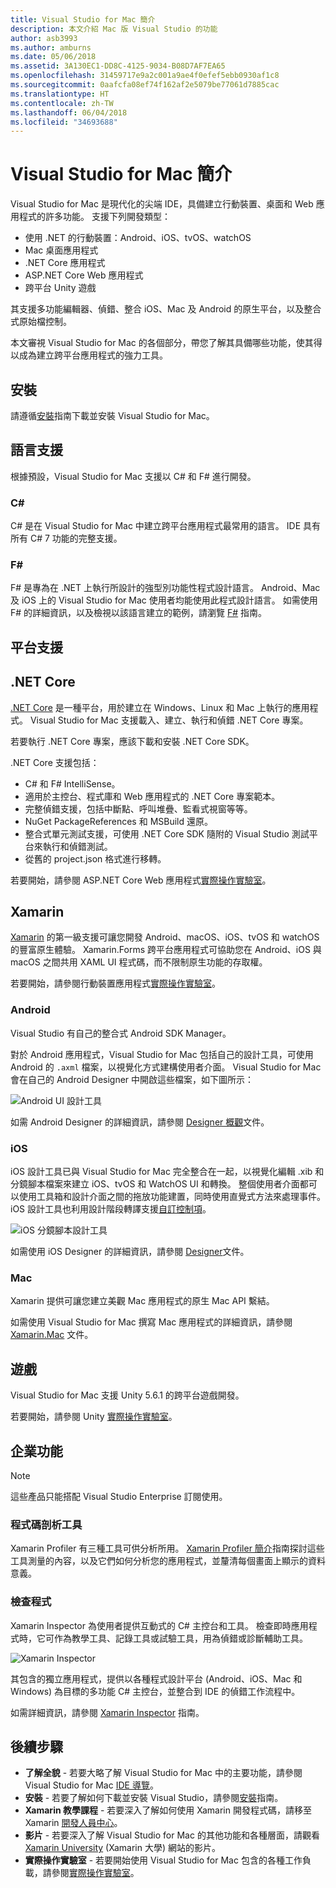 ```yaml
---
title: Visual Studio for Mac 簡介
description: 本文介紹 Mac 版 Visual Studio 的功能
author: asb3993
ms.author: amburns
ms.date: 05/06/2018
ms.assetid: 3A130EC1-DD8C-4125-9034-B08D7AF7EA65
ms.openlocfilehash: 31459717e9a2c001a9ae4f0efef5ebb0930af1c8
ms.sourcegitcommit: 0aafcfa08ef74f162af2e5079be77061d7885cac
ms.translationtype: HT
ms.contentlocale: zh-TW
ms.lasthandoff: 06/04/2018
ms.locfileid: "34693688"
---
```

# <a name="introducing-visual-studio-for-mac"></a>Visual Studio for Mac 簡介

Visual Studio for Mac 是現代化的尖端 IDE，具備建立行動裝置、桌面和 Web 應用程式的許多功能。 支援下列開發類型：

* 使用 .NET 的行動裝置：Android、iOS、tvOS、watchOS
* Mac 桌面應用程式
* .NET Core 應用程式
* ASP.NET Core Web 應用程式
* 跨平台 Unity 遊戲

其支援多功能編輯器、偵錯、整合 iOS、Mac 及 Android 的原生平台，以及整合式原始檔控制。

本文審視 Visual Studio for Mac 的各個部分，帶您了解其具備哪些功能，使其得以成為建立跨平台應用程式的強力工具。

## <a name="installation"></a>安裝

請遵循[安裝](installation.md)指南下載並安裝 Visual Studio for Mac。

## <a name="language-support"></a>語言支援

根據預設，Visual Studio for Mac 支援以 C# 和 F# 進行開發。

### <a name="c"></a>C#

C# 是在 Visual Studio for Mac 中建立跨平台應用程式最常用的語言。 IDE 具有所有 C# 7 功能的完整支援。

### <a name="f"></a>F#

F# 是專為在 .NET 上執行所設計的強型別功能性程式設計語言。 Android、Mac 及 iOS 上的 Visual Studio for Mac 使用者均能使用此程式設計語言。 如需使用 F# 的詳細資訊，以及檢視以該語言建立的範例，請瀏覽 [F#](https://developer.xamarin.com/guides/cross-platform/fsharp/) 指南。

## <a name="platform-support"></a>平台支援

## <a name="net-core"></a>.NET Core

[.NET Core](https://www.microsoft.com/net/core#macos) 是一種平台，用於建立在 Windows、Linux 和 Mac 上執行的應用程式。 Visual Studio for Mac 支援載入、建立、執行和偵錯 .NET Core 專案。

若要執行 .NET Core 專案，應該下載和安裝 .NET Core SDK。

.NET Core 支援包括：

* C# 和 F# IntelliSense。
* 適用於主控台、程式庫和 Web 應用程式的 .NET Core 專案範本。
* 完整偵錯支援，包括中斷點、呼叫堆疊、監看式視窗等等。
* NuGet PackageReferences 和 MSBuild 還原。
* 整合式單元測試支援，可使用 .NET Core SDK 隨附的 Visual Studio 測試平台來執行和偵錯測試。
* 從舊的 project.json 格式進行移轉。

若要開始，請參閱 ASP.NET Core Web 應用程式[實際操作實驗室](https://github.com/Microsoft/vs4mac-labs/tree/master/Web/Getting-Started)。

## <a name="xamarin"></a>Xamarin

[Xamarin](https://developer.xamarin.com/) 的第一級支援可讓您開發 Android、macOS、iOS、tvOS 和 watchOS 的豐富原生體驗。 Xamarin.Forms 跨平台應用程式可協助您在 Android、iOS 與 macOS 之間共用 XAML UI 程式碼，而不限制原生功能的存取權。

若要開始，請參閱行動裝置應用程式[實際操作實驗室](https://github.com/Microsoft/vs4mac-labs/tree/master/Mobile/Getting-Started)。

### <a name="android"></a>Android

Visual Studio 有自己的整合式 Android SDK Manager。

對於 Android 應用程式，Visual Studio for Mac 包括自己的設計工具，可使用 Android 的 `.axml` 檔案，以視覺化方式建構使用者介面。 Visual Studio for Mac 會在自己的 Android Designer 中開啟這些檔案，如下圖所示：

![Android UI 設計工具](media/intro-image31.png)

如需 Android Designer 的詳細資訊，請參閱 [Designer 概觀](https://developer.xamarin.com/Android/Guides/User_Interface/Designer_Overview)文件。

### <a name="ios"></a>iOS

iOS 設計工具已與 Visual Studio for Mac 完全整合在一起，以視覺化編輯 .xib 和分鏡腳本檔案來建立 iOS、tvOS 和 WatchOS UI 和轉換。 整個使用者介面都可以使用工具箱和設計介面之間的拖放功能建置，同時使用直覺式方法來處理事件。 iOS 設計工具也利用設計階段轉譯支援[自訂控制項](https://developer.xamarin.com/guides/ios/user_interface/designer/ios_designable_controls_overview/)。

![iOS 分鏡腳本設計工具](media/intro-image30.png)

如需使用 iOS Designer 的詳細資訊，請參閱 [Designer](https://developer.xamarin.com/guides/ios/user_interface/designer)文件。

### <a name="mac"></a>Mac

Xamarin 提供可讓您建立美觀 Mac 應用程式的原生 Mac API 繫結。

如需使用 Visual Studio for Mac 撰寫 Mac 應用程式的詳細資訊，請參閱 [Xamarin.Mac](https://developer.xamarin.com/guides/#mac) 文件。

## <a name="gaming"></a>遊戲

Visual Studio for Mac 支援 Unity 5.6.1 的跨平台遊戲開發。

若要開始，請參閱 Unity [實際操作實驗室](https://github.com/Microsoft/vs4mac-labs/tree/master/Unity/Getting-Started)。

## <a name="enterprise-features"></a>企業功能

> [!Note]
> 這些產品只能搭配 Visual Studio Enterprise 訂閱使用。

### <a name="profiler"></a>程式碼剖析工具

Xamarin Profiler 有三種工具可供分析所用。 [Xamarin Profiler 簡介](https://developer.xamarin.com/guides/cross-platform/deployment,_testing,_and_metrics/xamarin-profiler/)指南探討這些工具測量的內容，以及它們如何分析您的應用程式，並釐清每個畫面上顯示的資料意義。

### <a name="inspector"></a>檢查程式

Xamarin Inspector 為使用者提供互動式的 C# 主控台和工具。 檢查即時應用程式時，它可作為教學工具、記錄工具或試驗工具，用為偵錯或診斷輔助工具。

![Xamarin Inspector](media/intro-inspector.png)

其包含的獨立應用程式，提供以各種程式設計平台 (Android、iOS、Mac 和 Windows) 為目標的多功能 C# 主控台，並整合到 IDE 的偵錯工作流程中。

如需詳細資訊，請參閱 [Xamarin Inspector](https://developer.xamarin.com/guides/cross-platform/inspector/) 指南。

## <a name="next-steps"></a>後續步驟

* **了解全貌** - 若要大略了解 Visual Studio for Mac 中的主要功能，請參閱 Visual Studio for Mac [IDE 導覽](ide-tour.md)。
* **安裝** - 若要了解如何下載並安裝 Visual Studio，請參閱[安裝](installation.md)指南。
* **Xamarin 教學課程** - 若要深入了解如何使用 Xamarin 開發程式碼，請移至 Xamarin [開發人員中心](https://developer.xamarin.com)。
* **影片** - 若要深入了解 Visual Studio for Mac 的其他功能和各種層面，請觀看 [Xamarin University](https://university.xamarin.com) (Xamarin 大學) 網站的影片。
* **實際操作實驗室** - 若要開始使用 Visual Studio for Mac 包含的各種工作負載，請參閱[實際操作實驗室](https://github.com/Microsoft/vs4mac-labs)。
